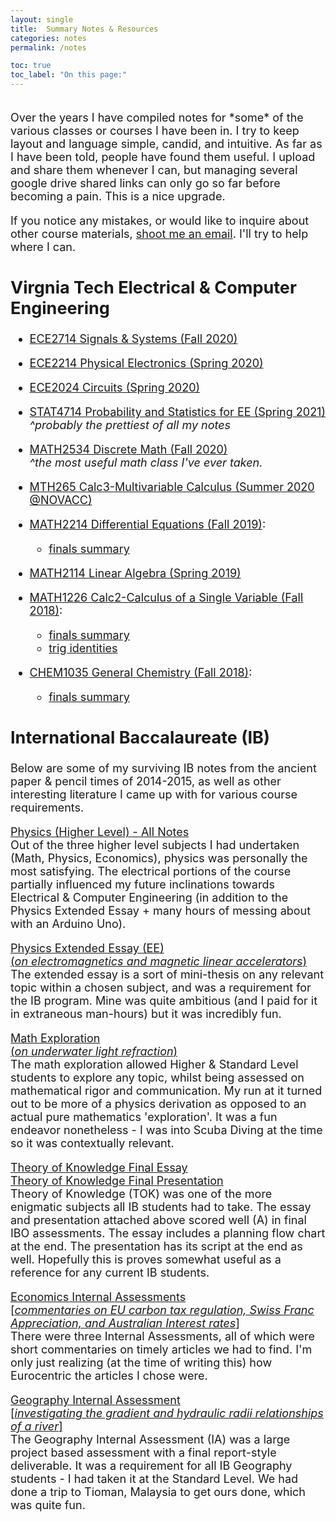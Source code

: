 ```yaml
---
layout: single
title:  Summary Notes & Resources
categories: notes
permalink: /notes

toc: true
toc_label: "On this page:"
---
```

<div markdown="1" style="font-size:18px">
<br/>
Over the years I have compiled notes for *some* of the various classes or courses I have
been in. I try to keep layout and language simple, candid, and intuitive. As far as I have been told, people have found them useful. I upload and share them whenever I can, but managing several google drive shared links can only go so far before becoming a pain. This is a nice upgrade.

If you notice any mistakes, or would like to inquire about other course materials, [shoot me an email](mailto:mihirsavadi1@vt.edu). I'll try to help where I can.

## Virgnia Tech Electrical & Computer Engineering

<div markdown="1" style="font-size:18px">

- [ECE2714 Signals & Systems (Fall 2020)](assets\notes\collegeNotes\ECE2714_Signals&Systems_Fall2020.pdf)
- [ECE2214 Physical Electronics (Spring 2020)](assets\notes\collegeNotes\ECE2214_PhysicalElectronics_Spring2020.pdf)
- [ECE2024 Circuits (Spring 2020)](assets\notes\collegeNotes\ECE2024_Circuits-FormulaSheet_Fall2019.pdf)  

- [STAT4714 Probability and Statistics for EE (Spring 2021)](assets\notes\collegeNotes\STAT4714_ProbabilityAndStatisticsForEE_Spring2021.pdf)  
  *^probably the prettiest of all my notes*
- [MATH2534 Discrete Math (Fall 2020)](assets\notes\collegeNotes\MATH2534_DiscreteMath_Fall2020.pdf)  
  *^the most useful math class I've ever taken.*
- [MTH265 Calc3-Multivariable  Calculus (Summer 2020 @NOVACC)](\assets\notes\collegeNotes\NOVACC_MTH265_Calc3_Summer2020.pdf)
- [MATH2214 Differential Equations (Fall 2019)](assets\notes\collegeNotes\MATH2214_DifferentialEquations_Fall2019.pdf):
  - [finals summary](assets\notes\collegeNotes\MATH2214_DifferentialEquations-FinalsSummary_Fall2019.pdf)
- [MATH2114 Linear Algebra (Spring 2019)](assets\notes\collegeNotes\MATH2114_LinearAlgebra_Spring2019.pdf)
- [MATH1226 Calc2-Calculus of a Single Variable (Fall 2018)](assets\notes\collegeNotes\MATH1226_Calc2-FinalsNotes_Fall2018.pdf):
  - [finals summary](assets\notes\collegeNotes\MATH1226_Calc2_Fall2018.pdf)
  - [trig identities](assets\notes\collegeNotes\MATH1226_Calc2-TrigIDs_Fall2018.pdf)  

- [CHEM1035 General Chemistry (Fall 2018)](assets\notes\collegeNotes\CHEM1035_GenChem_Fall2018.pdf):
  - [finals summary](assets\notes\collegeNotes\CHEM1035_GenChem-FinalsNotes_Fall2018.pdf)

</div>

## International Baccalaureate (IB)
<div markdown="1" style="font-size:18px">
Below are some of my surviving IB notes from the ancient paper & pencil times of 2014-2015, as well as other interesting literature I came up with for various course requirements.

[Physics (Higher Level) - All Notes](assets\notes\IBnotes\HLPhysicsNotes_optionEmedPhysicsNotPresent.pdf) <br/>
Out of the three higher level subjects I had undertaken (Math, Physics, Economics), physics was personally the most satisfying. The electrical portions of the course partially influenced my future inclinations towards Electrical & Computer Engineering (in addition to the Physics Extended Essay + many hours of messing about with an Arduino Uno).

[Physics Extended Essay (EE) <br/> (*on electromagnetics and magnetic linear accelerators*)](assets\notes\IBnotes\extendedEssayFinal.pdf) <br/>
The extended essay is a sort of mini-thesis on any relevant topic within a chosen subject, and was a requirement for the IB program. Mine was quite ambitious (and I paid for it in extraneous man-hours) but it was incredibly fun.

[Math Exploration <br/> (*on underwater light refraction*)](assets\notes\IBnotes\MathExplorationFinal.pdf) <br/>
The math exploration allowed Higher & Standard Level students to explore any topic, whilst being assessed on mathematical rigor and communication. My run at it turned out to be more of a physics derivation as opposed to an actual pure mathematics 'exploration'. It was a fun endeavor nonetheless - I was into Scuba Diving at the time so it was contextually relevant.

[Theory of Knowledge Final Essay](assets\notes\IBnotes\TOK_finalEssay.pdf) <br/>
[Theory of Knowledge Final Presentation](assets\notes\IBnotes\TOK_finalslides.pdf) <br/>
Theory of Knowledge (TOK) was one of the more enigmatic subjects all IB students had to take. The essay and presentation attached above scored well (A) in final IBO assessments. The essay includes a planning flow chart at the end. The presentation has its script at the end as well. Hopefully this is proves somewhat useful as a reference for any current IB students.

[Economics Internal Assessments <br/> [*commentaries on EU carbon tax regulation, Swiss Franc Appreciation, and Australian Interest rates*]](assets\notes\IBnotes\Econs_IAs.pdf) <br/>
There were three Internal Assessments, all of which were short commentaries on timely articles we had to find. I'm only just realizing (at the time of writing this) how Eurocentric the articles I chose were.

[Geography Internal Assessment <br/> [*investigating the gradient and hydraulic radii relationships of a river*]](assets\notes\IBnotes\GeographyIAFinal.pdf) <br/>
The Geography Internal Assessment (IA) was a large project based assessment with a final report-style deliverable. It was a requirement for all IB Geography students - I had taken it at the Standard Level. We had done a trip to Tioman, Malaysia to get ours done, which was quite fun.

</div>
